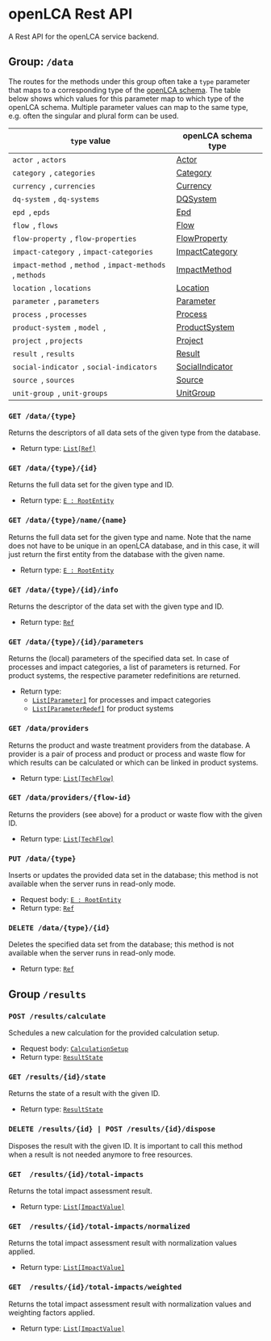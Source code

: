 
# openLCA Rest API

A Rest API for the openLCA service backend.

## Group: `/data`

The routes for the methods under this group often take a `type` parameter that
maps to a corresponding type of the
[openLCA schema](https://greendelta.github.io/olca-schema/). The table below
shows which values for this parameter map to which type of the openLCA schema.
Multiple parameter values can map to the same type, e.g. often the singular and
plural form can be used.


| `type` value                                                  | openLCA schema type                                                                      |
|---------------------------------------------------------------|------------------------------------------------------------------------------------------|
| `actor `,  `actors `                                          | [Actor](https://greendelta.github.io/olca-schema/classes/Actor.html)                     |
| `category `,  `categories `                                   | [Category](https://greendelta.github.io/olca-schema/classes/Category.html)               |
| `currency `,  `currencies `                                   | [Currency](https://greendelta.github.io/olca-schema/classes/Currency.html)               |
| `dq-system `,  `dq-systems `                                  | [DQSystem](https://greendelta.github.io/olca-schema/classes/DQSystem.html)               |
| `epd `,  `epds `                                              | [Epd](https://greendelta.github.io/olca-schema/classes/Epd.html)                         |
| `flow `,  `flows `                                            | [Flow](https://greendelta.github.io/olca-schema/classes/Flow.html)                       |
| `flow-property `,  `flow-properties `                         | [FlowProperty](https://greendelta.github.io/olca-schema/classes/FlowProperty.html)       |
| `impact-category `,  `impact-categories `                     | [ImpactCategory](https://greendelta.github.io/olca-schema/classes/ImpactCategory.html)   |
| `impact-method `,  `method `,  `impact-methods `,  `methods ` | [ImpactMethod](https://greendelta.github.io/olca-schema/classes/ImpactMethod.html)       |
| `location `,  `locations `                                    | [Location](https://greendelta.github.io/olca-schema/classes/Location.html)               |
| `parameter `,  `parameters `                                  | [Parameter](https://greendelta.github.io/olca-schema/classes/Parameter.html)             |
| `process `,  `processes `                                     | [Process](https://greendelta.github.io/olca-schema/classes/Process.html)                 |
| `product-system `,  `model `,                                 | [ProductSystem](https://greendelta.github.io/olca-schema/classes/ProductSystem.html)     |
| `project `,  `projects `                                      | [Project](https://greendelta.github.io/olca-schema/classes/Project.html)                 |
| `result `,  `results `                                        | [Result](https://greendelta.github.io/olca-schema/classes/Result.html)                   |
| `social-indicator `,  `social-indicators `                    | [SocialIndicator](https://greendelta.github.io/olca-schema/classes/SocialIndicator.html) |
| `source `,  `sources `                                        | [Source](https://greendelta.github.io/olca-schema/classes/Source.html)                   |
| `unit-group `,  `unit-groups `                                | [UnitGroup](https://greendelta.github.io/olca-schema/classes/UnitGroup.html)             |


### `GET /data/{type}`

Returns the descriptors of all data sets of the given type from the database.

* Return type: [`List[Ref]`](https://greendelta.github.io/olca-schema/classes/Ref.html)


### `GET /data/{type}/{id}`

Returns the full data set for the given type and ID.

* Return type: [`E : RootEntity`](https://greendelta.github.io/olca-schema/classes/RootEntity.html)


### `GET /data/{type}/name/{name}`

Returns the full data set for the given type and name. Note that the name does
not have to be unique in an openLCA database, and in this case, it will just
return the first entity from the database with the given name.

* Return type: [`E : RootEntity`](https://greendelta.github.io/olca-schema/classes/RootEntity.html)


### `GET /data/{type}/{id}/info`

Returns the descriptor of the data set with the given type and ID.

* Return type: [`Ref`](https://greendelta.github.io/olca-schema/classes/Ref.html)


### `GET /data/{type}/{id}/parameters`

Returns the (local) parameters of the specified data set. In case of processes
and impact categories, a list of parameters is returned. For product systems,
the respective parameter redefinitions are returned.

* Return type:
  * [`List[Parameter]`](https://greendelta.github.io/olca-schema/classes/Parameter.html)
    for processes and impact categories
  * [`List[ParameterRedef]`](https://greendelta.github.io/olca-schema/classes/ParameterRedef.html)
    for product systems


### `GET /data/providers`

Returns the product and waste treatment providers from the database. A provider
is a pair of process and product or process and waste flow for which results
can be calculated or which can be linked in product systems.

* Return type: [`List[TechFlow]`](https://greendelta.github.io/olca-schema/classes/TechFlow.html)


### `GET /data/providers/{flow-id}`

Returns the providers (see above) for a product or waste flow with the given ID.

* Return type: [`List[TechFlow]`](https://greendelta.github.io/olca-schema/classes/TechFlow.html)


### `PUT /data/{type}`

Inserts or updates the provided data set in the database; this method is not
available when the server runs in read-only mode.

* Request body: [`E : RootEntity`](https://greendelta.github.io/olca-schema/classes/RootEntity.html)
* Return type: [`Ref`](https://greendelta.github.io/olca-schema/classes/Ref.html)


### `DELETE /data/{type}/{id}`

Deletes the specified data set from the database; this method is not available
when the server runs in read-only mode.

* Return type: [`Ref`](https://greendelta.github.io/olca-schema/classes/Ref.html)


## Group `/results`


### `POST /results/calculate`

Schedules a new calculation for the provided calculation setup.

* Request body: [`CalculationSetup`](https://greendelta.github.io/olca-schema/classes/CalculationSetup.html)
* Return type: [`ResultState`](https://greendelta.github.io/olca-schema/classes/ResultState.html)


### `GET /results/{id}/state`

Returns the state of a result with the given ID.

* Return type: [`ResultState`](https://greendelta.github.io/olca-schema/classes/ResultState.html)


### `DELETE /results/{id} | POST /results/{id}/dispose`

Disposes the result with the given ID. It is important to call this method
when a result is not needed anymore to free resources.


### `GET  /results/{id}/total-impacts`

Returns the total impact assessment result.

* Return type: [`List[ImpactValue]`](https://greendelta.github.io/olca-schema/classes/ImpactValue.html)


### `GET  /results/{id}/total-impacts/normalized`

Returns the total impact assessment result with normalization values applied.

* Return type: [`List[ImpactValue]`](https://greendelta.github.io/olca-schema/classes/ImpactValue.html)


### `GET  /results/{id}/total-impacts/weighted`

Returns the total impact assessment result with normalization values and
weighting factors applied.

* Return type: [`List[ImpactValue]`](https://greendelta.github.io/olca-schema/classes/ImpactValue.html)
